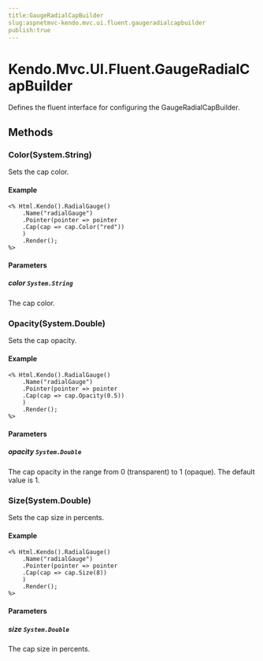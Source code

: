 ```yaml
---
title:GaugeRadialCapBuilder
slug:aspnetmvc-kendo.mvc.ui.fluent.gaugeradialcapbuilder
publish:true
---
```


# Kendo.Mvc.UI.Fluent.GaugeRadialCapBuilder
Defines the fluent interface for configuring the GaugeRadialCapBuilder.



## Methods

### Color(System.String)
Sets the cap color.


#### Example

    <% Html.Kendo().RadialGauge()
        .Name("radialGauge")
        .Pointer(pointer => pointer
        .Cap(cap => cap.Color("red"))
        )
        .Render();
    %>
        


#### Parameters

##### color `System.String`
The cap color.




### Opacity(System.Double)
Sets the cap opacity.


#### Example

    <% Html.Kendo().RadialGauge()
        .Name("radialGauge")
        .Pointer(pointer => pointer
        .Cap(cap => cap.Opacity(0.5))
        )
        .Render();
    %>
        


#### Parameters

##### opacity `System.Double`
The cap opacity in the range from 0 (transparent) to 1 (opaque).
            The default value is 1.




### Size(System.Double)
Sets the cap size in percents.


#### Example

    <% Html.Kendo().RadialGauge()
        .Name("radialGauge")
        .Pointer(pointer => pointer
        .Cap(cap => cap.Size(8))
        )
        .Render();
    %>
        


#### Parameters

##### size `System.Double`
The cap size in percents.





